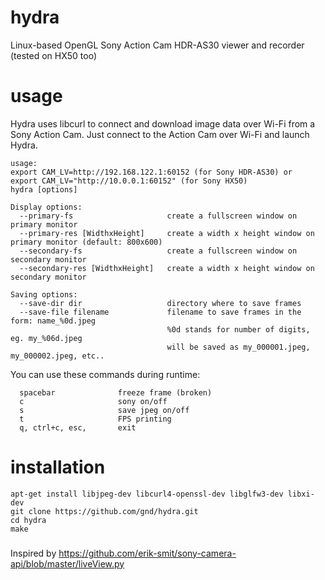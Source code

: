 # hydra
Linux-based OpenGL Sony Action Cam HDR-AS30 viewer and recorder (tested on HX50 too)

# usage
Hydra uses libcurl to connect and download image data over Wi-Fi from a Sony Action Cam.
Just connect to the Action Cam over Wi-Fi and launch Hydra.

```
usage: 
export CAM_LV=http://192.168.122.1:60152 (for Sony HDR-AS30) or
export CAM_LV="http://10.0.0.1:60152" (for Sony HX50)
hydra [options]

Display options:
  --primary-fs                     create a fullscreen window on primary monitor
  --primary-res [WidthxHeight]     create a width x height window on primary monitor (default: 800x600)
  --secondary-fs                   create a fullscreen window on secondary monitor
  --secondary-res [WidthxHeight]   create a width x height window on secondary monitor

Saving options:
  --save-dir dir                   directory where to save frames
  --save-file filename             filename to save frames in the form: name_%0d.jpeg
                                   %0d stands for number of digits, eg. my_%06d.jpeg
                                   will be saved as my_000001.jpeg, my_000002.jpeg, etc..
```
You can use these commands during runtime:

```
  spacebar              freeze frame (broken)
  c                     sony on/off
  s                     save jpeg on/off
  t                     FPS printing
  q, ctrl+c, esc,       exit
```

# installation

```
apt-get install libjpeg-dev libcurl4-openssl-dev libglfw3-dev libxi-dev
git clone https://github.com/gnd/hydra.git
cd hydra
make
```

###
Inspired by https://github.com/erik-smit/sony-camera-api/blob/master/liveView.py
